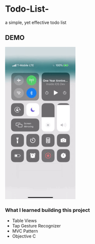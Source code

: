 # Todo-List-
a simple, yet effective todo list 

## DEMO 

![](images/Image.gif)



### What I learned building this project
- Table Views 
- Tap Gesture Recognizer 
- MVC Pattern
- Objective C
